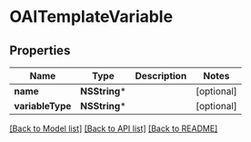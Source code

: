 # OAITemplateVariable

## Properties
Name | Type | Description | Notes
------------ | ------------- | ------------- | -------------
**name** | **NSString*** |  | [optional] 
**variableType** | **NSString*** |  | [optional] 

[[Back to Model list]](../README#documentation-for-models) [[Back to API list]](../README#documentation-for-api-endpoints) [[Back to README]](../README)


